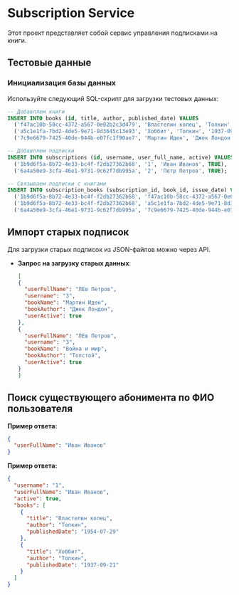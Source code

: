 # Subscription Service

Этот проект представляет собой сервис управления подписками на книги.

## Тестовые данные

### Инициализация базы данных

Используйте следующий SQL-скрипт для загрузки тестовых данных:

```sql
-- Добавляем книги
INSERT INTO books (id, title, author, published_date) VALUES
  ('f47ac10b-58cc-4372-a567-0e02b2c3d479', 'Властелин колец', 'Толкин', '1954-07-29'),
  ('a5c1e1fa-7bd2-4de5-9e71-8d3645c13e93', 'Хоббит', 'Толкин', '1937-09-21'),
  ('7c9e6679-7425-40de-944b-e07fc1f90ae7', 'Мартин Иден', 'Джек Лондон', '1909-01-01');

-- Добавляем подписки
INSERT INTO subscriptions (id, username, user_full_name, active) VALUES
  ('1b9d6f5a-8b72-4e33-bc4f-f2db27362b68', '1', 'Иван Иванов', TRUE),
  ('6a4a50e9-3cfa-46e1-9731-9c62f7db995a', '2', 'Петр Петров', TRUE);

-- Связываем подписки с книгами
INSERT INTO subscription_books (subscription_id, book_id, issue_date) VALUES
  ('1b9d6f5a-8b72-4e33-bc4f-f2db27362b68', 'f47ac10b-58cc-4372-a567-0e02b2c3d479', '2025-02-01'),
  ('1b9d6f5a-8b72-4e33-bc4f-f2db27362b68', 'a5c1e1fa-7bd2-4de5-9e71-8d3645c13e93', '2025-02-03'),
  ('6a4a50e9-3cfa-46e1-9731-9c62f7db995a', '7c9e6679-7425-40de-944b-e07fc1f90ae7', '2025-02-05');
```

## Импорт старых подписок

Для загрузки старых подписок из JSON-файлов можно через API.

- **Запрос на загрузку старых данных**:
  ```json
  [
  {
    "userFullName": "ЛЕв Петров",
    "username": "3",
    "bookName": "Мартин Иден",
    "bookAuthor": "Джек Лондон",
    "userActive": true
  },
  {
    "userFullName": "ЛЕв Петров",
    "username": "3",
    "bookName": "Война и мир",
    "bookAuthor": "Толстой",
    "userActive": true
  }
  ]

## Поиск существующего абонимента по ФИО пользователя
**Пример ответа:**
```json
{
  "userFullName": "Иван Иванов"
}
```

**Пример ответа:**
```json
{
  "username": "1",
  "userFullName": "Иван Иванов",
  "active": true,
  "books": [
    {
      "title": "Властелин колец",
      "author": "Толкин",
      "publishedDate": "1954-07-29"
    },
    {
      "title": "Хоббит",
      "author": "Толкин",
      "publishedDate": "1937-09-21"
    }
  ]
}
```


